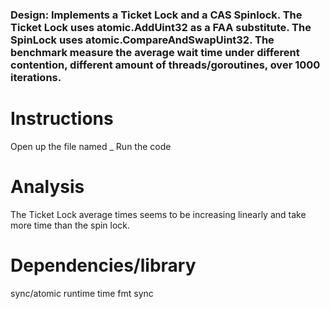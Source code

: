 ### Design: Implements a Ticket Lock and a CAS Spinlock. The Ticket Lock uses atomic.AddUint32 as a FAA substitute. The SpinLock uses atomic.CompareAndSwapUint32. The benchmark measure the average wait time under different contention, different amount of threads/goroutines, over 1000 iterations.
# Instructions
Open up the file named _
Run the code
# Analysis
The Ticket Lock average times seems to be increasing linearly and take more time than the spin lock.
# Dependencies/library 
sync/atomic
runtime
time
fmt
 sync
